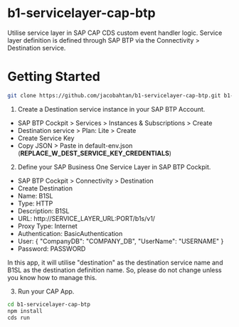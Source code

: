 # b1-servicelayer-cap-btp
Utilise service layer in SAP CAP CDS custom event handler logic. Service layer definition is defined through SAP BTP via the Connectivity > Destination service.

# Getting Started
```bash
git clone https://github.com/jacobahtan/b1-servicelayer-cap-btp.git b1-servicelayer-cap-btp
```

1. Create a Destination service instance in your SAP BTP Account.
- SAP BTP Cockpit > Services > Instances & Subscriptions > Create
- Destination service > Plan: Lite > Create
- Create Service Key
- Copy JSON > Paste in default-env.json (__REPLACE_W_DEST_SERVICE_KEY_CREDENTIALS__)

2. Define your SAP Business One Service Layer in SAP BTP Cockpit.
- SAP BTP Cockpit > Connectivity > Destination
- Create Destination
- Name: B1SL
- Type: HTTP
- Description: B1SL
- URL: http://SERVICE_LAYER_URL:PORT/b1s/v1/
- Proxy Type: Internet
- Authentication: BasicAuthentication
- User: { "CompanyDB": "COMPANY_DB", "UserName": "USERNAME" }
- Password: PASSWORD

In this app, it will utilise "destination" as the destination service name and B1SL as the destination definition name.
So, please do not change unless you know how to manage this.

3. Run your CAP App.
```bash
cd b1-servicelayer-cap-btp
npm install
cds run
```